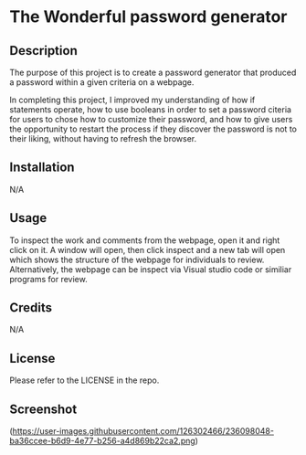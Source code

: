 # The Wonderful password generator


## Description

The purpose of this project is to create a password generator that produced a password within a given criteria on a webpage.

In completing this project, I improved my understanding of how if statements operate, how to use booleans in order to set a password citeria for users to chose how to customize their password, and how to give users the opportunity to restart the process if they discover the password is not to their liking, without having to refresh the browser. 

## Installation 

N/A

## Usage

To inspect the work and comments from the webpage, open it and right click on it. A window will open, then click inspect and a new tab will open which shows the  structure of the webpage for individuals to review. Alternatively, the webpage can be inspect via Visual studio code or similiar programs for review.

## Credits

N/A

## License

Please refer to the LICENSE in the repo.

## Screenshot

(https://user-images.githubusercontent.com/126302466/236098048-ba36ccee-b6d9-4e77-b256-a4d869b22ca2.png)